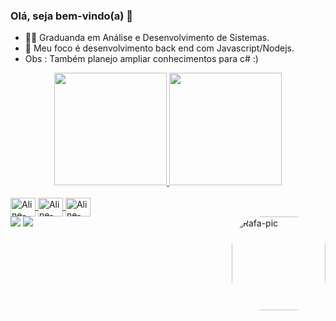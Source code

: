 ### Olá, seja bem-vindo(a) 🌿

- 👩‍💻 Graduanda em Análise e Desenvolvimento de Sistemas.
- 📱 Meu foco é desenvolvimento back end com Javascript/Nodejs.
- Obs : Também planejo ampliar conhecimentos para c# :)

<div align="center">
  <a href="https://github.com/alinesousasantana">
  <img height="180em" src="https://github-readme-stats.vercel.app/api?username=alinesousasantana&show_icons=true&theme=dracula&include_all_commits=true&count_private=true"/>
  <img height="180em" src="https://github-readme-stats.vercel.app/api/top-langs/?username=alinesousasantana&layout=compact&langs_count=7&theme=dracula"/>
</div>
<div style="display: inline_block"><br>       
  <img align="center" alt="Aline-Nodejs" height="30" width="40" src="https://cdn.jsdelivr.net/gh/devicons/devicon/icons/nodejs/nodejs-original.svg" />
  <img align="center" alt="Aline-Javascript" height="30" width="40" src="https://cdn.jsdelivr.net/gh/devicons/devicon/icons/javascript/javascript-original.svg" />
  <img align="center" alt="Aline-Vscode" height="30" width="40" src="https://cdn.jsdelivr.net/gh/devicons/devicon/icons/vscode/vscode-original.svg" />
          
          

  
          
          
          
          
          
          
          
          
  
          
  </div>
  <img align="right" alt="Rafa-pic" height="150" style="border-radius:50px;" src="https://user-images.githubusercontent.com/116390525/200414116-1d882f90-2319-42fc-bece-c6ee49e3a4e6.png">
 
  

<div> 
  <a href = "aline.santana.dev10@gmail.com"><img src="https://img.shields.io/badge/-Gmail-%23333?style=for-the-badge&logo=gmail&logoColor=white" target="_blank"></a>
  <a href="https://www.linkedin.com/in/aline-sousa-santana-131535256/" target="_blank"><img src="https://img.shields.io/badge/-LinkedIn-%230077B5?style=for-the-badge&logo=linkedin&logoColor=white" target="_blank"></a> 
 

 
</div>

